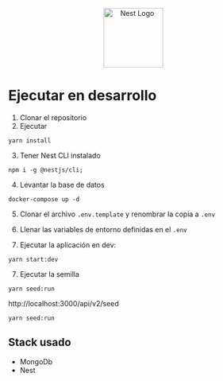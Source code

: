 <p align="center">
  <a href="http://nestjs.com/" target="blank"><img src="https://nestjs.com/img/logo-small.svg" width="120" alt="Nest Logo" /></a>
</p>

# Ejecutar en desarrollo

1.  Clonar el repositorio
2.  Ejecutar

```
yarn install
```

3.  Tener Nest CLI instalado

```
npm i -g @nestjs/cli;
```

4.  Levantar la base de datos

```
docker-compose up -d
```

5. Clonar el archivo `.env.template` y renombrar la copia a `.env`

6. Llenar las variables de entorno definidas en el `.env`

7. Ejecutar la aplicación en dev:

```
yarn start:dev
```

7. Ejecutar la semilla

```
yarn seed:run
```

http://localhost:3000/api/v2/seed

```
yarn seed:run
```

## Stack usado

- MongoDb
- Nest
